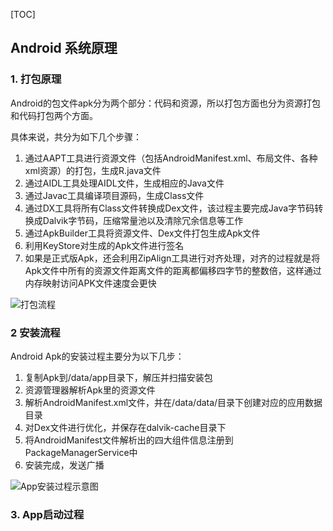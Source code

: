 [TOC]

## Android 系统原理

### 1. 打包原理

Android的包文件apk分为两个部分：代码和资源，所以打包方面也分为资源打包和代码打包两个方面。

具体来说，共分为如下几个步骤：

1. 通过AAPT工具进行资源文件（包括AndroidManifest.xml、布局文件、各种xml资源）的打包，生成R.java文件
2. 通过AIDL工具处理AIDL文件，生成相应的Java文件
3. 通过Javac工具编译项目源码，生成Class文件
4. 通过DX工具将所有Class文件转换成Dex文件，该过程主要完成Java字节码转换成Dalvik字节码，压缩常量池以及清除冗余信息等工作
5. 通过ApkBuilder工具将资源文件、Dex文件打包生成Apk文件
6. 利用KeyStore对生成的Apk文件进行签名
7. 如果是正式版Apk，还会利用ZipAlign工具进行对齐处理，对齐的过程就是将Apk文件中所有的资源文件距离文件的距离都偏移四字节的整数倍，这样通过内存映射访问APK文件速度会更快

![打包流程](https://user-gold-cdn.xitu.io/2019/7/17/16bff4358a12ae4c?imageView2/0/w/1280/h/960/format/webp/ignore-error/1)

### 2 安装流程

Android Apk的安装过程主要分为以下几步：

1. 复制Apk到/data/app目录下，解压并扫描安装包
2. 资源管理器解析Apk里的资源文件
3. 解析AndroidManifest.xml文件，并在/data/data/目录下创建对应的应用数据目录
4. 对Dex文件进行优化，并保存在dalvik-cache目录下
5. 将AndroidManifest文件解析出的四大组件信息注册到PackageManagerService中
6. 安装完成，发送广播

![App安装过程示意图](https://user-gold-cdn.xitu.io/2019/7/17/16bff4358d8bdc85?imageView2/0/w/1280/h/960/format/webp/ignore-error/1)

### 3. App启动过程

